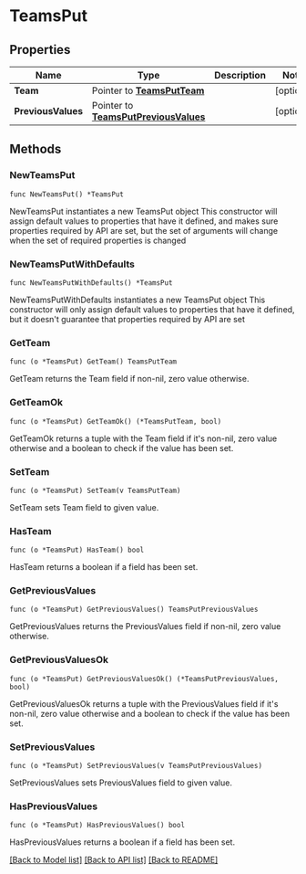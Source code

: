 # TeamsPut

## Properties

Name | Type | Description | Notes
------------ | ------------- | ------------- | -------------
**Team** | Pointer to [**TeamsPutTeam**](TeamsPutTeam.md) |  | [optional] 
**PreviousValues** | Pointer to [**TeamsPutPreviousValues**](TeamsPutPreviousValues.md) |  | [optional] 

## Methods

### NewTeamsPut

`func NewTeamsPut() *TeamsPut`

NewTeamsPut instantiates a new TeamsPut object
This constructor will assign default values to properties that have it defined,
and makes sure properties required by API are set, but the set of arguments
will change when the set of required properties is changed

### NewTeamsPutWithDefaults

`func NewTeamsPutWithDefaults() *TeamsPut`

NewTeamsPutWithDefaults instantiates a new TeamsPut object
This constructor will only assign default values to properties that have it defined,
but it doesn't guarantee that properties required by API are set

### GetTeam

`func (o *TeamsPut) GetTeam() TeamsPutTeam`

GetTeam returns the Team field if non-nil, zero value otherwise.

### GetTeamOk

`func (o *TeamsPut) GetTeamOk() (*TeamsPutTeam, bool)`

GetTeamOk returns a tuple with the Team field if it's non-nil, zero value otherwise
and a boolean to check if the value has been set.

### SetTeam

`func (o *TeamsPut) SetTeam(v TeamsPutTeam)`

SetTeam sets Team field to given value.

### HasTeam

`func (o *TeamsPut) HasTeam() bool`

HasTeam returns a boolean if a field has been set.

### GetPreviousValues

`func (o *TeamsPut) GetPreviousValues() TeamsPutPreviousValues`

GetPreviousValues returns the PreviousValues field if non-nil, zero value otherwise.

### GetPreviousValuesOk

`func (o *TeamsPut) GetPreviousValuesOk() (*TeamsPutPreviousValues, bool)`

GetPreviousValuesOk returns a tuple with the PreviousValues field if it's non-nil, zero value otherwise
and a boolean to check if the value has been set.

### SetPreviousValues

`func (o *TeamsPut) SetPreviousValues(v TeamsPutPreviousValues)`

SetPreviousValues sets PreviousValues field to given value.

### HasPreviousValues

`func (o *TeamsPut) HasPreviousValues() bool`

HasPreviousValues returns a boolean if a field has been set.


[[Back to Model list]](../README.md#documentation-for-models) [[Back to API list]](../README.md#documentation-for-api-endpoints) [[Back to README]](../README.md)


